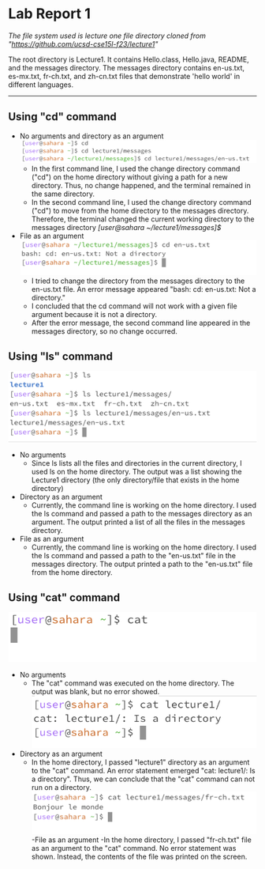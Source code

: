 # Lab Report 1
*The file system used is lecture one file directory cloned from "https://github.com/ucsd-cse15l-f23/lecture1"*

The root directory is Lecture1. It contains Hello.class, Hello.java, README, and the messages directory.
The messages directory contains en-us.txt, es-mx.txt, fr-ch.txt, and zh-cn.txt files that demonstrate 'hello world' in different languages.
***
## Using "cd" command
* No arguments and directory as an argument
![Image](cd1.png)
  - In the first command line, I used the change directory command ("cd") on the home directory without giving a path for a new directory. Thus, no change happened, and the terminal remained in the same directory.
  - In the second command line, I used the change directory command ("cd") to move from the home directory to the messages directory. Therefore, the terminal changed the current working directory to the messages directory _[user@sahara ~/lecture1/messages]$_ 
* File as an argument
![Image](cd2.png)
  - I tried to change the directory from the messages directory to the en-us.txt file. An error message appeared "bash: cd: en-us.txt: Not a directory."
  - I concluded that the cd command will not work with a given file argument because it is not a directory.
  - After the error message, the second command line appeared in the messages directory, so no change occurred.
## Using "ls" command
![Image](Ls123.png)
- No arguments
  - Since ls lists all the files and directories in the current directory, I used ls on the home directory. The output was a list showing the Lecture1 directory (the only directory/file that exists in the home directory)
- Directory as an argument
  - Currently, the command line is working on the home directory. I used the ls command and passed a path to the messages directory as an argument. The output printed a list of all the files in the messages directory.  
- File as an argument
  - Currently, the command line is working on the home directory. I used the ls command and passed a path to the "en-us.txt" file in the messages directory. The output printed a path to the "en-us.txt" file from the home directory. 
## Using "cat" command
![Image](Cat1.png)
- No arguments
  - The "cat" command was executed on the home directory. The output was blank, but no error showed. 
![Image](Cat2.png)
- Directory as an argument
  - In the home directory, I passed "lecture1" directory as an argument to the "cat" command. An error statement emerged "cat: lecture1/: Is a directory". Thus, we can conclude that the "cat" command can not run on a directory.  
![Image](Cat3.png)
-File as an argument
  -In the home directory, I passed "fr-ch.txt" file as an argument to the "cat" command. No error statement was shown. Instead, the contents of the file was printed on the screen. 


